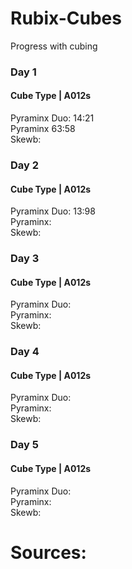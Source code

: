 # Rubix-Cubes
Progress with cubing 

### Day 1 
#### Cube Type | A012s  
Pyraminx Duo: 14:21<br>
Pyraminx 63:58<br>
Skewb:


### Day 2 
#### Cube Type | A012s  
Pyraminx Duo: 13:98<br>
Pyraminx:<br>
Skewb:

### Day 3 
#### Cube Type | A012s 
Pyraminx Duo:<br>
Pyraminx:<br> 
Skewb:

### Day 4 
#### Cube Type | A012s 
Pyraminx Duo:<br>
Pyraminx:<br>
Skewb: 

### Day 5 
#### Cube Type | A012s  
Pyraminx Duo:<br>
Pyraminx:<br>
Skewb: 


# Sources: 
